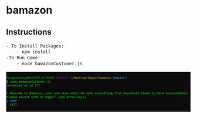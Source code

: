 # bamazon
## Instructions
	- To Install Packages:
		- npm install
	-To Run Game:
		- node bamazonCustomer.js

![Image of Start Screen](https://github.com/regalferg/bamazon/blob/master/images/start_screen.PNG)